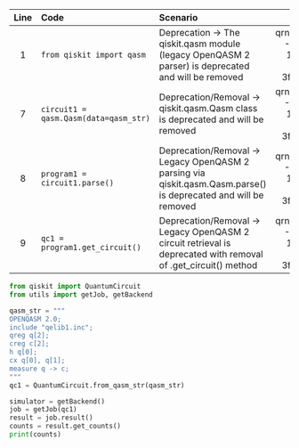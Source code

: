 | Line | Code | Scenario | Reference | Artifact | Refactoring |   
| :--: | :--- | :------- | :-------: | :------- | :---------- | 
| 1 | `from qiskit import qasm` | Deprecation -> The qiskit.qasm module (legacy OpenQASM 2 parser) is deprecated and will be removed | qrn_notax_ddbb--910c7d9a-1fa2-4f70-9635-3ff5a9209f24 | qiskit.qasm | `from qiskit import QuantumCircuit` |
| 7 | `circuit1 = qasm.Qasm(data=qasm_str)` | Deprecation/Removal -> qiskit.qasm.Qasm class is deprecated and will be removed | qrn_notax_ddbb--910c7d9a-1fa2-4f70-9635-3ff5a9209f24 | qiskit.qasm.Qasm | `qc1 = QuantumCircuit.from_qasm_str(qasm_str)` |
| 8 | `program1 = circuit1.parse()` | Deprecation/Removal -> Legacy OpenQASM 2 parsing via qiskit.qasm.Qasm.parse() is deprecated and will be removed | qrn_notax_ddbb--910c7d9a-1fa2-4f70-9635-3ff5a9209f24 | qiskit.qasm.Qasm.parse | (remove, handled by QuantumCircuit.from_qasm_str) |
| 9 | `qc1 = program1.get_circuit()` | Deprecation/Removal -> Legacy OpenQASM 2 circuit retrieval is deprecated with removal of .get_circuit() method | qrn_notax_ddbb--910c7d9a-1fa2-4f70-9635-3ff5a9209f24 | get_circuit | (remove, handled by QuantumCircuit.from_qasm_str) |

```python
from qiskit import QuantumCircuit
from utils import getJob, getBackend

qasm_str = """
OPENQASM 2.0;
include "qelib1.inc";
qreg q[2];
creg c[2];
h q[0];
cx q[0], q[1];
measure q -> c;
"""
qc1 = QuantumCircuit.from_qasm_str(qasm_str)

simulator = getBackend()
job = getJob(qc1)
result = job.result()
counts = result.get_counts()
print(counts)
```